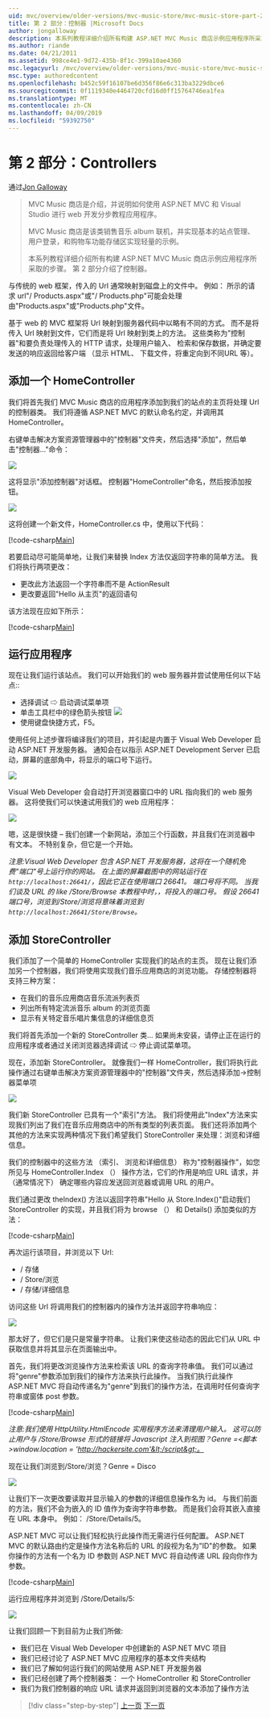 ```yaml
---
uid: mvc/overview/older-versions/mvc-music-store/mvc-music-store-part-2
title: 第 2 部分：控制器 |Microsoft Docs
author: jongalloway
description: 本系列教程详细介绍所有构建 ASP.NET MVC Music 商店示例应用程序所采取的步骤。 第 2 部分介绍了控制器。
ms.author: riande
ms.date: 04/21/2011
ms.assetid: 998ce4e1-9d72-435b-8f1c-399a10ae4360
msc.legacyurl: /mvc/overview/older-versions/mvc-music-store/mvc-music-store-part-2
msc.type: authoredcontent
ms.openlocfilehash: b452c59f16107be6d356f86e6c313ba3229dbce6
ms.sourcegitcommit: 0f1119340e4464720cfd16d0ff15764746ea1fea
ms.translationtype: MT
ms.contentlocale: zh-CN
ms.lasthandoff: 04/09/2019
ms.locfileid: "59392750"
---
```

# <a name="part-2-controllers"></a>第 2 部分：Controllers

通过[Jon Galloway](https://github.com/jongalloway)

> MVC Music 商店是介绍，并说明如何使用 ASP.NET MVC 和 Visual Studio 进行 web 开发分步教程应用程序。  
>   
> MVC Music 商店是该类销售音乐 album 联机，并实现基本的站点管理、 用户登录，和购物车功能存储区实现轻量的示例。  
>   
> 本系列教程详细介绍所有构建 ASP.NET MVC Music 商店示例应用程序所采取的步骤。 第 2 部分介绍了控制器。


与传统的 web 框架，传入的 Url 通常映射到磁盘上的文件中。 例如： 所示的请求 url"/ Products.aspx"或"/ Products.php"可能会处理由"Products.aspx"或"Products.php"文件。

基于 web 的 MVC 框架将 Url 映射到服务器代码中以略有不同的方式。 而不是将传入 Url 映射到文件，它们而是将 Url 映射到类上的方法。 这些类称为"控制器"和要负责处理传入的 HTTP 请求，处理用户输入、 检索和保存数据，并确定要发送的响应返回给客户端 （显示 HTML、 下载文件，将重定向到不同URL 等）。

## <a name="adding-a-homecontroller"></a>添加一个 HomeController

我们将首先我们 MVC Music 商店的应用程序添加到我们的站点的主页将处理 Url 的控制器类。 我们将遵循 ASP.NET MVC 的默认命名约定，并调用其 HomeController。

右键单击解决方案资源管理器中的"控制器"文件夹，然后选择"添加"，然后单击"控制器..."命令：

![](mvc-music-store-part-2/_static/image1.jpg)

这将显示"添加控制器"对话框。 控制器"HomeController"命名，然后按添加按钮。

![](mvc-music-store-part-2/_static/image1.png)

这将创建一个新文件，HomeController.cs 中，使用以下代码：

[!code-csharp[Main](mvc-music-store-part-2/samples/sample1.cs)]

若要启动尽可能简单地，让我们来替换 Index 方法仅返回字符串的简单方法。 我们将执行两项更改：

- 更改此方法返回一个字符串而不是 ActionResult
- 更改要返回"Hello 从主页"的返回语句

该方法现在应如下所示：

[!code-csharp[Main](mvc-music-store-part-2/samples/sample2.cs)]

## <a name="running-the-application"></a>运行应用程序

现在让我们运行该站点。 我们可以开始我们的 web 服务器并尝试使用任何以下站点::

- 选择调试 ⇨ 启动调试菜单项
- 单击工具栏中的绿色箭头按钮 ![](mvc-music-store-part-2/_static/image2.jpg)
- 使用键盘快捷方式，F5。

使用任何上述步骤将编译我们的项目，并引起是内置于 Visual Web Developer 启动 ASP.NET 开发服务器。 通知会在以指示 ASP.NET Development Server 已启动，屏幕的底部角中，将显示的端口号下运行。

![](mvc-music-store-part-2/_static/image2.png)

Visual Web Developer 会自动打开浏览器窗口中的 URL 指向我们的 web 服务器。 这将使我们可以快速试用我们的 web 应用程序：

![](mvc-music-store-part-2/_static/image3.png)

嗯，这是很快捷 – 我们创建一个新网站，添加三个行函数，并且我们在浏览器中有文本。 不特别复杂，但它是一个开始。

*注意:Visual Web Developer 包含 ASP.NET 开发服务器，这将在一个随机免费"端口"号上运行你的网站。 在上面的屏幕截图中的网站运行在`http://localhost:26641/`，因此它正在使用端口 26641。 端口号将不同。 当我们谈及 URL 的 like /Store/Browse 本教程中时，，将投入的端口号。 假设 26641 端口号，浏览到/Store/浏览将意味着浏览到`http://localhost:26641/Store/Browse`。*

## <a name="adding-a-storecontroller"></a>添加 StoreController

我们添加了一个简单的 HomeController 实现我们的站点的主页。 现在让我们添加另一个控制器，我们将使用实现我们音乐应用商店的浏览功能。 存储控制器将支持三种方案：

- 在我们的音乐应用商店音乐流派列表页
- 列出所有特定流派音乐 album 的浏览页面
- 显示有关特定音乐唱片集信息的详细信息页

我们将首先添加一个新的 StoreController 类... 如果尚未安装，请停止正在运行的应用程序或者通过关闭浏览器选择调试 ⇨ 停止调试菜单项。

现在，添加新 StoreController。 就像我们一样 HomeController，我们将执行此操作通过右键单击解决方案资源管理器中的"控制器"文件夹，然后选择添加-&gt;控制器菜单项

![](mvc-music-store-part-2/_static/image4.png)

我们新 StoreController 已具有一个"索引"方法。 我们将使用此"Index"方法来实现我们列出了我们在音乐应用商店中的所有类型的列表页面。 我们还将添加两个其他的方法来实现两种情况下我们希望我们 StoreController 来处理：浏览和详细信息。

我们的控制器中的这些方法 （索引、 浏览和详细信息） 称为"控制器操作"，如您所见与 HomeController.Index （） 操作方法，它们的作用是响应 URL 请求，并 （通常情况下） 确定哪些内容应发送回浏览器或调用 URL 的用户。

我们通过更改 theIndex() 方法以返回字符串"Hello 从 Store.Index()"启动我们 StoreController 的实现，并且我们将为 browse （） 和 Details() 添加类似的方法：

[!code-csharp[Main](mvc-music-store-part-2/samples/sample3.cs)]

再次运行该项目，并浏览以下 Url:

- / 存储
- / Store/浏览
- / 存储/详细信息

访问这些 Url 将调用我们的控制器内的操作方法并返回字符串响应：

![](mvc-music-store-part-2/_static/image5.png)

那太好了，但它们是只是常量字符串。 让我们来使这些动态的因此它们从 URL 中获取信息并将其显示在页面输出中。

首先，我们将更改浏览操作方法来检索该 URL 的查询字符串值。 我们可以通过将"genre"参数添加到我们的操作方法来执行此操作。 当我们执行此操作 ASP.NET MVC 将自动传递名为"genre"到我们的操作方法，在调用时任何查询字符串或窗体 post 参数。

[!code-csharp[Main](mvc-music-store-part-2/samples/sample4.cs)]

*注意:我们使用 HttpUtility.HtmlEncode 实用程序方法来清理用户输入。 这可以防止用户与 /Store/Browse 形式的链接将 Javascript 注入到视图？Genre =&lt;脚本&gt;window.location = 'http://hackersite.com'&lt;/script&gt;。*

现在让我们浏览到/Store/浏览？Genre = Disco

![](mvc-music-store-part-2/_static/image6.png)

让我们下一次更改要读取并显示输入的参数的详细信息操作名为 id。 与我们前面的方法，我们不会为嵌入的 ID 值作为查询字符串参数。 而是我们会将其嵌入直接在 URL 本身中。 例如： /Store/Details/5。

ASP.NET MVC 可以让我们轻松执行此操作而无需进行任何配置。 ASP.NET MVC 的默认路由约定是操作方法名称后的 URL 的段视为名为"ID"的参数。 如果你操作的方法有一个名为 ID 参数则 ASP.NET MVC 将自动传递 URL 段向你作为参数。

[!code-csharp[Main](mvc-music-store-part-2/samples/sample5.cs)]

运行应用程序并浏览到 /Store/Details/5:

![](mvc-music-store-part-2/_static/image7.png)

让我们回顾一下到目前为止我们所做:

- 我们已在 Visual Web Developer 中创建新的 ASP.NET MVC 项目
- 我们已经讨论了 ASP.NET MVC 应用程序的基本文件夹结构
- 我们已了解如何运行我们的网站使用 ASP.NET 开发服务器
- 我们已经创建了两个控制器类： 一个 HomeController 和 StoreController
- 我们为我们控制器的响应 URL 请求并返回到浏览器的文本添加了操作方法


> [!div class="step-by-step"]
> [上一页](mvc-music-store-part-1.md)
> [下一页](mvc-music-store-part-3.md)
